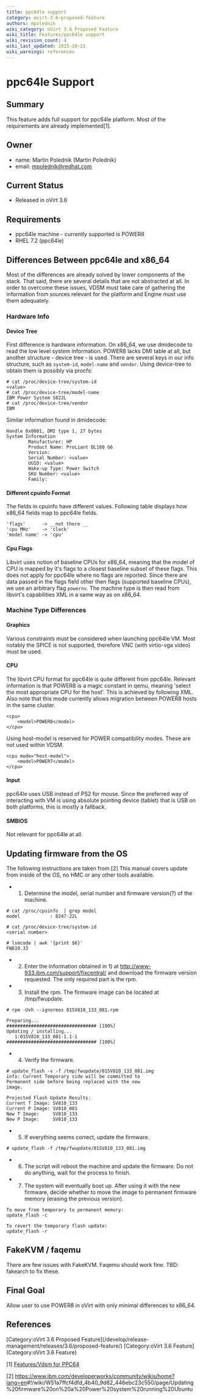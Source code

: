 ```yaml
---
title: ppc64le support
category: ovirt-3.6-proposed-feature
authors: mpolednik
wiki_category: oVirt 3.6 Proposed Feature
wiki_title: Features/ppc64le support
wiki_revision_count: 4
wiki_last_updated: 2015-10-21
wiki_warnings: references
---
```


# ppc64le Support

## Summary

This feature adds full support for ppc64le platform. Most of the requirements are already implemented[1].

## Owner

*   name: Martin Polednik (Martin Polednik)
*   email: <mpolednik@redhat.com>

## Current Status

*   Released in oVirt 3.6

## Requirements

*   ppc64le machine - currently supported is POWER8
*   RHEL 7.2 (ppc64le)

## Differences Between ppc64le and x86_64

Most of the differences are already solved by lower components of the stack. That said, there are several details that are not abstracted at all. In order to overcome these issues, VDSM must take care of gathering the information from sources relevant for the platform and Engine must use them adequately.

### Hardware Info

#### Device Tree

First difference is hardware information. On x86_64, we use dmidecode to read the low level system information. POWER8 lacks DMI table at all, but another structure - device tree - is used. There are several keys in our info structure, such as `system-id`, `model-name` and `vendor`. Using device-tree to obtain them is possibly via procfs:

    # cat /proc/device-tree/system-id
    <value>
    # cat /proc/device-tree/model-name
    IBM Power System S822L
    # cat /proc/device-tree/vendor
    IBM

Similar information found in dmidecode:

    Handle 0x0001, DMI type 1, 27 bytes
    System Information
            Manufacturer: HP
            Product Name: ProLiant DL160 G6
            Version:
            Serial Number: <value>
            UUID: <value>
            Wake-up Type: Power Switch
            SKU Number: <value>
            Family:

#### Different cpuinfo Format

The fields in cpuinfo have different values. Following table displays how x86_64 fields map to ppc64le fields.

    'flags'      -> __not there __
    'cpu MHz'    -> 'clock'
    'model name' -> 'cpu'

#### Cpu Flags

Libvirt uses notion of baseline CPUs for x86_64, meaning that the model of CPU is mapped by it's flags to a closest baseline subset of these flags. This does not apply for ppc64le where no flags are reported. Since there are data passed in the flags field other then flags (supported baseline CPUs), we use an arbitrary flag `powernv`. The machine type is then read from libvirt's capabilities XML in a same way as on x86_64.

### Machine Type Differences

#### Graphics

Various constraints must be considered when launching ppc64le VM. Most notably the SPICE is not supported, therefore VNC (with virtio-vga video) must be used.

#### CPU

The libvirt CPU format for ppc64le is quite different from ppc64le. Relevant information is that POWER8 is a magic constant in qemu, meaning 'select the most appropriate CPU for the host'. This is achieved by following XML. Also note that this mode currently allows migration between POWER8 hosts in the same cluster.

    <cpu>
        <model>POWER8</model>
    </cpu>

Using host-model is reserved for POWER compatibility modes. These are not used within VDSM.

    <cpu mode="host-model">
        <model>POWER7</model>
    </cpu>

#### Input

ppc64le uses USB instead of PS2 for mouse. Since the preferred way of interacting with VM is using absolute pointing device (tablet) that is USB on both platforms, this is mostly a fallback.

#### SMBIOS

Not relevant for ppc64le at all.

## Updating firmware from the OS

The following instructions are taken from [2] This manual covers update from inside of the OS, no HMC or any other tools available.

*   1) Determine the model, serial number and firmware version(?) of the machine.

<!-- -->

    # cat /proc/cpuinfo  | grep model
    model           : 8247-22L

    # cat /proc/device-tree/system-id
    <serial number>

    # lsmcode | awk '{print $6}'
    FW810.33

*   2) Enter the information obtained in 1) at <http://www-933.ibm.com/support/fixcentral/> and download the firmware version requested. The only required part is the rpm.
*   3) Install the rpm. The firmware image can be located at /tmp/fwupdate.

<!-- -->

    # rpm -Uvh --ignoreos 01SV810_133_081.rpm

    Preparing...                          ################################# [100%]
    Updating / installing...
       1:01SV810_133_081-1.1-1            ################################# [100%]

*   4) Verify the firmware.

<!-- -->

    # update_flash -v -f /tmp/fwupdate/01SV810_133_081.img
    info: Current Temporary side will be committed to
    Permanent side before being replaced with the new
    image.

    Projected Flash Update Results:
    Current T Image: SV810_133
    Current P Image: SV810_081
    New T Image:     SV810_133
    New P Image:     SV810_133

*   5) If everything seems correct, update the firmware.

<!-- -->

    # update_flash -f /tmp/fwupdate/01SV810_133_081.img

*   6) The script will reboot the machine and update the firmware. Do not do anything, wait for the process to finish.
*   7) The system will eventually boot up. After using it with the new firmware, decide whether to move the image to permanent firmware memory (erasing the previous version).

<!-- -->

    To move from temporary to permanent memory:
    update_flash -c

    To revert the temporary flash update:
    update_flash -r

## FakeKVM / faqemu

There are few issues with FakeKVM. Faqemu should work fine. TBD: fakearch to fix these.

## Final Goal

Allow user to use POWER8 in oVirt with only minimal differences to x86_64.

## References

<references/>
[Category:oVirt 3.6 Proposed Feature](/develop/release-management/releases/3.6/proposed-feature/) [Category:oVirt 3.6 Feature](Category:oVirt 3.6 Feature)

[1] [Features/Vdsm for PPC64](/develop/release-management/features/vdsm/for-ppc64/)

[2] <https://www.ibm.com/developerworks/community/wikis/home?lang=en>#!/wiki/W51a7ffcf4dfd_4b40_9d82_446ebc23c550/page/Updating%20firmware%20on%20a%20Power%20system%20running%20Ubuntu
